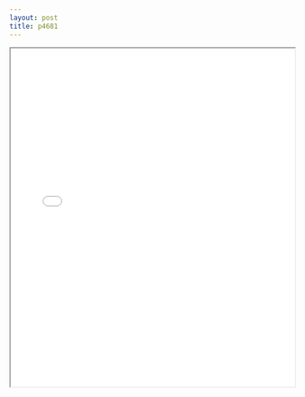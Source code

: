 ```yaml
---
layout: post
title: p4681
---
```


<div class="pdf-container">
<iframe src="/ea/assets/pdfs/pub.n.ins/p4681.pdf" height="600" width="100%" allowFullScreen="true"></iframe>
</div>

